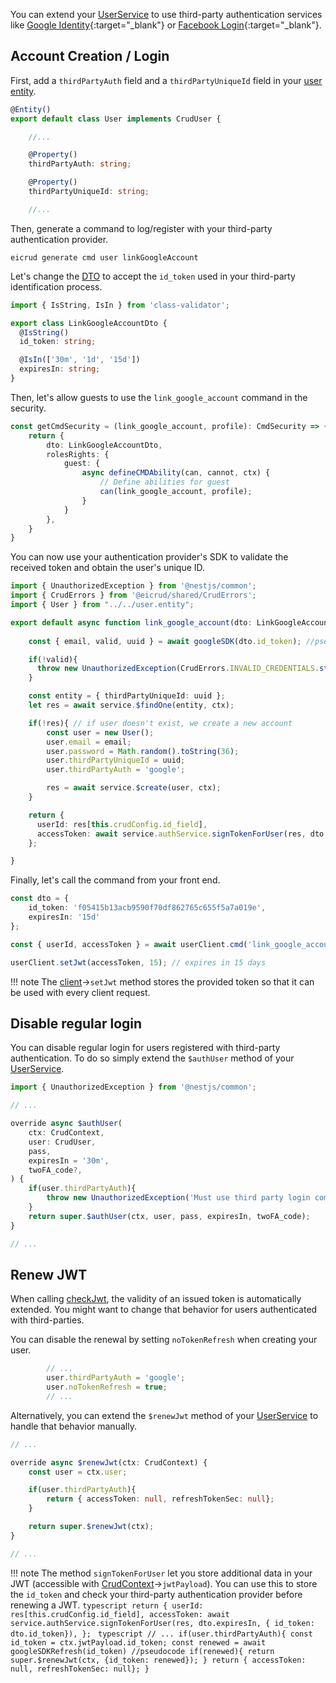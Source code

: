 You can extend your [UserService](../user/service.md) to use third-party authentication services like [Google Identity](https://developers.google.com/identity){:target="_blank"} or [Facebook Login](https://developers.facebook.com/docs/facebook-login/){:target="_blank"}.

## Account Creation / Login

First, add a `thirdPartyAuth` field and a `thirdPartyUniqueId` field in your [user entity](../user/definition.md).

```typescript title="services/user/user.entity.ts"
@Entity()
export default class User implements CrudUser {

    //...

    @Property()
    thirdPartyAuth: string;

    @Property()
    thirdPartyUniqueId: string;

    //...

```

Then, generate a command to log/register with your third-party authentication provider.

```shell
eicrud generate cmd user linkGoogleAccount
```

Let's change the [DTO](../validation/definition.md) to accept the `id_token` used in your third-party identification process.

```typescript title="link_google_account.dto.ts"
import { IsString, IsIn } from 'class-validator';

export class LinkGoogleAccountDto {
  @IsString()
  id_token: string;

  @IsIn(['30m', '1d', '15d'])
  expiresIn: string;
}
```

Then, let's allow guests to use the `link_google_account` command in the security.
```typescript title="link_google_account.security.ts"
const getCmdSecurity = (link_google_account, profile): CmdSecurity => { 
    return {
        dto: LinkGoogleAccountDto,
        rolesRights: {
            guest: {
                async defineCMDAbility(can, cannot, ctx) {
                    // Define abilities for guest
                    can(link_google_account, profile);
                }
            }
        },
    }
}
```

You can now use your authentication provider's SDK to validate the received token and obtain the user's unique ID.

```typescript title="link_google_account.action.ts"
import { UnauthorizedException } from '@nestjs/common';
import { CrudErrors } from '@eicrud/shared/CrudErrors';
import { User } from "../../user.entity";

export default async function link_google_account(dto: LinkGoogleAccountDto, service: UserService, ctx: CrudContext, inheritance?: any ){
    
    const { email, valid, uuid } = await googleSDK(dto.id_token); //pseudocode

    if(!valid){
      throw new UnauthorizedException(CrudErrors.INVALID_CREDENTIALS.str());
    }

    const entity = { thirdPartyUniqueId: uuid };
    let res = await service.$findOne(entity, ctx);

    if(!res){ // if user doesn't exist, we create a new account
        const user = new User();
        user.email = email;
        user.password = Math.random().toString(36);
        user.thirdPartyUniqueId = uuid;
        user.thirdPartyAuth = 'google';

        res = await service.$create(user, ctx);
    }

    return {
      userId: res[this.crudConfig.id_field],
      accessToken: await service.authService.signTokenForUser(res, dto.expiresIn),
    };

}
```

Finally, let's call the command from your front end.
```typescript 
const dto = { 
    id_token: 'f05415b13acb9590f70df862765c655f5a7a019e',
    expiresIn: '15d'
};

const { userId, accessToken } = await userClient.cmd('link_google_account', dto);

userClient.setJwt(accessToken, 15); // expires in 15 days
```
!!! note
    The [client](../client/setup.md)->`setJwt` method stores the provided token so that it can be used with every client request.

## Disable regular login

You can disable regular login for users registered with third-party authentication. To do so simply extend the `$authUser` method of your [UserService](../user/service.md). 

```typescript title="user.service.ts"
import { UnauthorizedException } from '@nestjs/common';

// ...

override async $authUser(
    ctx: CrudContext,
    user: CrudUser,
    pass,
    expiresIn = '30m',
    twoFA_code?,
) {
    if(user.thirdPartyAuth){
        throw new UnauthorizedException('Must use third party login command.');
    }
    return super.$authUser(ctx, user, pass, expiresIn, twoFA_code);
}

// ...
```

## Renew JWT

When calling [checkJwt](../user/service.md#authentication), the validity of an issued token is automatically extended. You might want to change that behavior for users authenticated with third-parties.

You can disable the renewal by setting `noTokenRefresh` when creating your user.

```typescript title="link_google_account.action.ts"
        // ...
        user.thirdPartyAuth = 'google';
        user.noTokenRefresh = true;
        // ...
```

Alternatively, you can extend the `$renewJwt` method of your [UserService](../user/service.md) to handle that behavior manually.

```typescript title="user.service.ts"
// ...

override async $renewJwt(ctx: CrudContext) {
    const user = ctx.user;

    if(user.thirdPartyAuth){
        return { accessToken: null, refreshTokenSec: null};
    }

    return super.$renewJwt(ctx);
}

// ...
```

!!! note 
    The method `signTokenForUser` let you store additional data in your JWT (accessible with [CrudContext](../context.md)->`jwtPayload`). You can use this to store the `id_token` and check your third-party authentication provider before renewing a JWT.
    ```typescript
    return {
      userId: res[this.crudConfig.id_field],
      accessToken: await service.authService.signTokenForUser(res, dto.expiresIn, { id_token: dto.id_token}),
    };
    ```
    ```typescript
    // ...
    if(user.thirdPartyAuth){
        const id_token = ctx.jwtPayload.id_token;
        const renewed = await googleSDKRefresh(id_token) //pseudocode
        if(renewed){
            return super.$renewJwt(ctx, {id_token: renewed});
        }
        return { accessToken: null, refreshTokenSec: null};
    }
    ```

    
